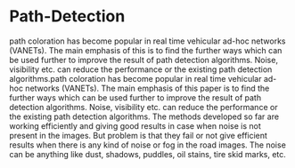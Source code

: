 # Path-Detection
path coloration has become popular in real time vehicular ad-hoc networks (VANETs). The main emphasis of this is to find the further ways which can be used further to improve the result of path detection algorithms. Noise, visibility etc. can reduce the performance or the existing path detection algorithms.path coloration has become popular in real time vehicular ad-hoc networks (VANETs). The main emphasis of this paper is to find the further ways which can be used further to improve the result of path detection algorithms. Noise, visibility etc. can reduce the performance or the existing path detection algorithms. The methods developed so far are working efficiently and giving good results in case when noise is not present in the images. But problem is that they fail or not give efficient results when there is any kind of noise or fog in the road images. The noise can be anything like dust, shadows, puddles, oil stains, tire skid marks, etc.
